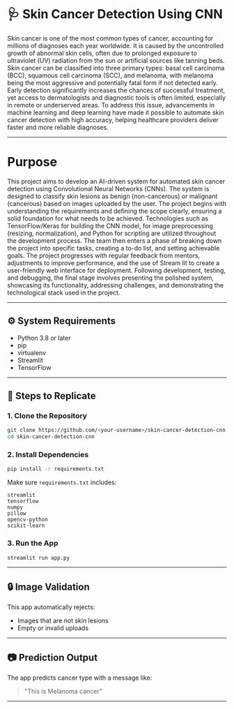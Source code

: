 
# 🩺 Skin Cancer Detection Using CNN

Skin cancer is one of the most common types of cancer, accounting for millions of diagnoses each year worldwide. It is caused by the uncontrolled growth of abnormal skin cells, often due to prolonged exposure to ultraviolet (UV) radiation from the sun or artificial sources like tanning beds. Skin cancer can be classified into three primary types: basal cell carcinoma (BCC), squamous cell carcinoma (SCC), and melanoma, with melanoma being the most aggressive and potentially fatal form if not detected early. Early detection significantly increases the chances of successful treatment, yet access to dermatologists and diagnostic tools is often limited, especially in remote or underserved areas. To address this issue, advancements in machine learning and deep learning have made it possible to automate skin cancer detection with high accuracy, helping healthcare providers deliver faster and more reliable diagnoses.

---
# Purpose

This project aims to develop an AI-driven system for automated skin cancer detection using Convolutional Neural Networks (CNNs). The system is designed to classify skin lesions as benign (non-cancerous) or malignant (cancerous) based on images uploaded by the user. The project begins with understanding the requirements and defining the scope clearly, ensuring a solid foundation for what needs to be achieved. Technologies such as TensorFlow/Keras for building the CNN model, for image preprocessing (resizing, normalization), and Python for scripting are utilized throughout the development process. The team then enters a phase of breaking down the project into specific tasks, creating a to-do list, and setting achievable goals. The project progresses with regular feedback from mentors, adjustments to improve performance, and the use of Stream lit to create a user-friendly web interface for deployment. Following development, testing, and debugging, the final stage involves presenting the polished system, showcasing its functionality, addressing challenges, and demonstrating the technological stack used in the project.

---

## ⚙️ System Requirements

- Python 3.8 or later
- pip
- virtualenv
- Streamlit
- TensorFlow

---

## 🚀 Steps to Replicate

### 1. Clone the Repository
```bash
git clone https://github.com/<your-username>/skin-cancer-detection-cnn.git
cd skin-cancer-detection-cnn
```

### 2. Install Dependencies
```bash
pip install -r requirements.txt
```

Make sure `requirements.txt` includes:
```
streamlit
tensorflow
numpy
pillow
opencv-python
scikit-learn
```

### 3. Run the App
```bash
streamlit run app.py
```

---

## 🔒 Image Validation

This app automatically rejects:
- Images that are not skin lesions
- Empty or invalid uploads

---

## 📷 Prediction Output

The app predicts cancer type with a message like:
> "This is Melanoma cancer"

---
